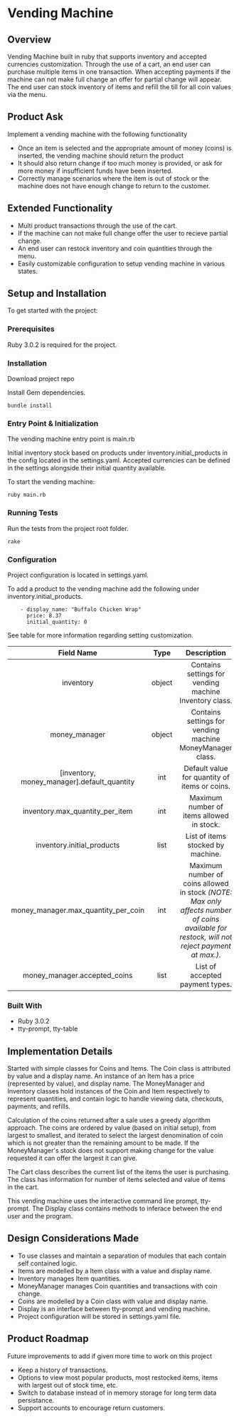 # Vending Machine

## Overview
Vending Machine built in ruby that supports inventory and accepted currencies customization. Through the use of a cart, an end user can purchase multiple items in one transaction. When accepting payments if the machine can not make full change an offer for partial change will appear. The end user can stock inventory of items and refill the till for all coin values via the menu.

## Product Ask
Implement a vending machine with the following functionality
- Once an item is selected and the appropriate amount of money (coins) is inserted, the vending machine should return the product
- It should also return change if too much money is provided, or ask for more money if insufficient funds have been inserted.
- Correctly manage scenarios where the item is out of stock or the machine does not have enough change to return to the customer.

## Extended Functionality

- Multi product transactions through the use of the cart.
- If the machine can not make full change offer the user to recieve partial change.
- An end user can restock inventory and coin quantities through the menu.
- Easily customizable configuration to setup vending machine in various states.

## Setup and Installation
To get started with the project:

### Prerequisites
Ruby 3.0.2 is required for the project.

### Installation
Download project repo

Install Gem dependencies.
```
bundle install
```

### Entry Point & Initialization
The vending machine entry point is main.rb

Initial inventory stock based on products under inventory.initial_products in the config located in the settings.yaml. Accepted currencies can be defined in the settings alongside their initial quantity available.

To start the vending machine:
```
ruby main.rb
```

### Running Tests
Run the tests from the project root folder.
```
rake
```

### Configuration
Project configuration is located in settings.yaml.

To add a product to the vending machine add the following under inventory.initial_products.
```
    - display_name: "Buffalo Chicken Wrap"
      price: 8.37
      initial_quantity: 0
```

See table for more information regarding setting customization.

| Field Name   | Type  | Description |
| :----------: | :----:| :---------: |
| inventory | object | Contains settings for vending machine Inventory class. |
| money_manager | object | Contains settings for vending machine MoneyManager class. |
| [inventory, money_manager].default_quantity | int | Default value for quantity of items or coins. |
| inventory.max_quantity_per_item | int | Maximum number of items allowed in stock. |
| inventory.initial_products | list | List of items stocked by machine. |
| money_manager.max_quantity_per_coin | int | Maximum number of coins allowed in stock *(NOTE: Max only affects number of coins available for restock, will not reject payment at max.)*. |
| money_manager.accepted_coins | list | List of accepted payment types. |

### Built With
- Ruby 3.0.2
- tty-prompt, tty-table

## Implementation Details
Started with simple classes for Coins and Items. The Coin class is attributed by value and a display name. An instance of an Item has a price (represented by value), and display name. The MoneyManager and Inventory classes hold instances of the Coin and Item respectively to represent quantities, and contain logic to handle viewing data, checkouts, payments, and refills.

Calculation of the coins returned after a sale uses a greedy algorithm approach. The coins are ordered by value (based on initial setup), from largest to smallest, and iterated to select the largest denomination of coin which is not greater than the remaining amount to be made. If the MoneyManager's stock does not support making change for the value requested it can offer the largest it can give.

The Cart class describes the current list of the items the user is purchasing. The class has information for number of items selected and value of items in the cart.

This vending machine uses the interactive command line prompt, tty-prompt. The Display class contains methods to inferace between the end user and the program.

## Design Considerations Made
- To use classes and maintain a separation of modules that each contain self contained logic.
- Items are modelled by a Item class with a value and display name.
- Inventory manages Item quantities.
- MoneyManager manages Coin quantities and transactions with coin change.
- Coins are modelled by a Coin class with value and display name.
- Display is an interface between tty-prompt and vending machine.
- Project configuration will be stored in settings.yaml file.

## Product Roadmap
Future improvements to add if given more time to work on this project

- Keep a history of transactions.
- Options to view most popular products, most restocked items, items with largest out of stock time, etc.
- Switch to database instead of in memory storage for long term data persistance.
- Support accounts to encourage return customers.
